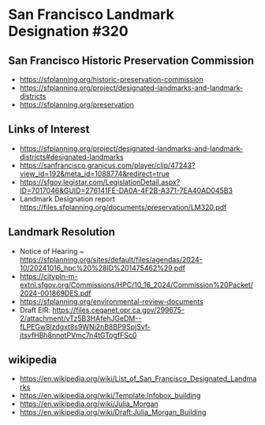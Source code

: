 # San Francisco Landmark Designation #320


## San Francisco Historic Preservation Commission

* https://sfplanning.org/historic-preservation-commission
* https://sfplanning.org/project/designated-landmarks-and-landmark-districts
* https://sfplanning.org/preservation


## Links of Interest

* https://sfplanning.org/project/designated-landmarks-and-landmark-districts#designated-landmarks
* https://sanfrancisco.granicus.com/player/clip/47243?view_id=192&meta_id=1088774&redirect=true
* https://sfgov.legistar.com/LegislationDetail.aspx?ID=7017046&GUID=276141FE-DA0A-4F2B-A371-7EA40AD045B3
* Landmark Designation report https://files.sfplanning.org/documents/preservation/LM320.pdf


## Landmark Resolution

* Notice of Hearing ~ https://sfplanning.org/sites/default/files/agendas/2024-10/20241016_hpc%20%28ID%201475462%29.pdf
* https://citypln-m-extnl.sfgov.org/Commissions/HPC/10_16_2024/Commission%20Packet/2024-001869DES.pdf
* https://sfplanning.org/environmental-review-documents
* Draft EIR: https://files.ceqanet.opr.ca.gov/299675-2/attachment/vTz5B3HAfehJGeDM--fLPEGw8lzdgxt8s9WNi2nB8BP9SpjSvf-jtsvfHBh8nnotPVmc7n4tGTogfFSc0

## wikipedia

* https://en.wikipedia.org/wiki/List_of_San_Francisco_Designated_Landmarks
* https://en.wikipedia.org/wiki/Template:Infobox_building
* https://en.wikipedia.org/wiki/Julia_Morgan
* https://en.wikipedia.org/wiki/Draft:Julia_Morgan_Building
